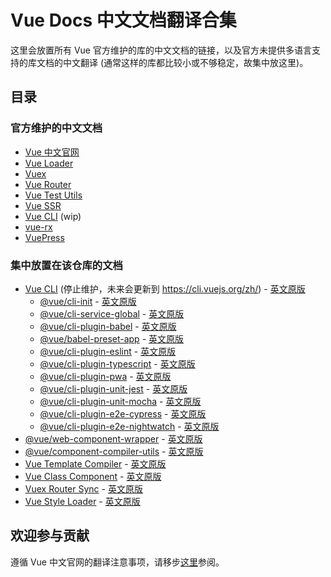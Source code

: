 # Vue Docs 中文文档翻译合集

这里会放置所有 Vue 官方维护的库的中文文档的链接，以及官方未提供多语言支持的库文档的中文翻译 (通常这样的库都比较小或不够稳定，故集中放这里)。

## 目录

### 官方维护的中文文档

* [Vue 中文官网](https://cn.vuejs.org/)
* [Vue Loader](https://vue-loader.vuejs.org/zh-cn/)
* [Vuex](https://vuex.vuejs.org/zh-cn/)
* [Vue Router](https://router.vuejs.org/zh-cn/)
* [Vue Test Utils](https://vue-test-utils.vuejs.org/zh/)
* [Vue SSR](https://ssr.vuejs.org/zh/)
* [Vue CLI](https://cli.vuejs.org/zh/) (wip)
* [vue-rx](https://github.com/vuejs/vue-rx/blob/master/README-CN.md)
* [VuePress](https://vuepress.vuejs.org/zh/)

### 集中放置在该仓库的文档

* [Vue CLI](./vue-cli/README.md) (停止维护，未来会更新到 https://cli.vuejs.org/zh/) - [英文原版](https://github.com/vuejs/vue-cli/blob/dev/docs/README.md)
  * [@vue/cli-init](./vue-cli-init/README.md) - [英文原版](https://github.com/vuejs/vue-cli/tree/dev/packages/\@vue/cli-init/README.md)
  * [@vue/cli-service-global](./vue-cli-service-global/README.md) - [英文原版](https://github.com/vuejs/vue-cli/tree/dev/packages/\@vue/cli-service-global/README.md)
  * [@vue/cli-plugin-babel](./vue-cli-plugin-babel/README.md) - [英文原版](https://github.com/vuejs/vue-cli/tree/dev/packages/\@vue/cli-plugin-babel/README.md)
  * [@vue/babel-preset-app](./vue-babel-preset-app/README.md) - [英文原版](https://github.com/vuejs/vue-cli/tree/dev/packages/\@vue/babel-preset-app/README.md)
  * [@vue/cli-plugin-eslint](./vue-cli-plugin-eslint/README.md) - [英文原版](https://github.com/vuejs/vue-cli/tree/dev/packages/\@vue/cli-plugin-eslint/README.md)
  * [@vue/cli-plugin-typescript](./vue-cli-plugin-typescript/README.md) - [英文原版](https://github.com/vuejs/vue-cli/tree/dev/packages/\@vue/cli-plugin-typescript/README.md)
  * [@vue/cli-plugin-pwa](./vue-cli-plugin-pwa/README.md) - [英文原版](https://github.com/vuejs/vue-cli/tree/dev/packages/\@vue/cli-plugin-pwa/README.md)
  * [@vue/cli-plugin-unit-jest](./vue-cli-plugin-unit-jest/README.md) - [英文原版](https://github.com/vuejs/vue-cli/tree/dev/packages/\@vue/cli-plugin-unit-jest/README.md)
  * [@vue/cli-plugin-unit-mocha](./vue-cli-plugin-unit-mocha/README.md) - [英文原版](https://github.com/vuejs/vue-cli/tree/dev/packages/\@vue/cli-plugin-unit-mocha/README.md)
  * [@vue/cli-plugin-e2e-cypress](./vue-cli-plugin-e2e-cypress/README.md) - [英文原版](https://github.com/vuejs/vue-cli/tree/dev/packages/\@vue/cli-plugin-e2e-cypress/README.md)
  * [@vue/cli-plugin-e2e-nightwatch](./vue-cli-plugin-e2e-nightwatch/README.md) - [英文原版](https://github.com/vuejs/vue-cli/tree/dev/packages/\@vue/cli-plugin-e2e-nightwatch/README.md)
* [@vue/web-component-wrapper](./vue-web-component-wrapper/README.md) - [英文原版](https://github.com/vuejs/vue-web-component-wrapper/)
* [@vue/component-compiler-utils](./vue-component-compiler-utils/README.md) - [英文原版](https://github.com/vuejs/component-compiler-utils/)
* [Vue Template Compiler](./vue-template-compiler/README.md) - [英文原版](https://github.com/vuejs/vue/tree/dev/packages/vue-template-compiler/README.md)
* [Vue Class Component](./vue-class-component/README.md) - [英文原版](https://github.com/vuejs/vue-class-component/)
* [Vuex Router Sync](./vuex-router-sync/README.md) - [英文原版](https://github.com/vuejs/vuex-router-sync/)
* [Vue Style Loader](./vue-style-loader/README.md) - [英文原版](https://github.com/vuejs/vue-style-loader)

## 欢迎参与贡献

遵循 Vue 中文官网的翻译注意事项，请移步[这里](https://github.com/vuejs/cn.vuejs.org/wiki)参阅。
